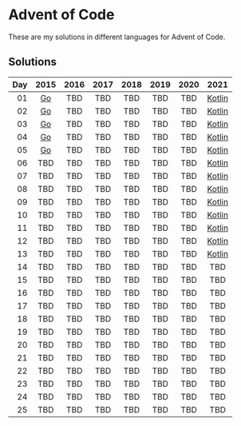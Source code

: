 # Advent of Code
These are my solutions in different languages for Advent of Code.

## Solutions
| Day |                2015                | 2016 | 2017 | 2018 | 2019 | 2020 |                2021                |
|----:|:----------------------------------:|:----:|:----:|:----:|:----:|:----:|:----------------------------------:|
|  01 |   [Go](/2015/Day-01/cmd/main.go)   | TBD  | TBD  | TBD  | TBD  | TBD  | [Kotlin](/2021/1-Day/src/Main.kt)  |
|  02 | [Go](/2015/Day-02/src/cmd/main.go) | TBD  | TBD  | TBD  | TBD  | TBD  | [Kotlin](/2021/2-Day/src/Main.kt)  |
|  03 | [Go](/2015/Day-03/src/cmd/main.go) | TBD  | TBD  | TBD  | TBD  | TBD  | [Kotlin](/2021/3-Day/src/Main.kt)  |
|  04 | [Go](/2015/Day-04/src/cmd/main.go) | TBD  | TBD  | TBD  | TBD  | TBD  | [Kotlin](/2021/4-Day/src/Main.kt)  |
|  05 | [Go](/2015/Day-05/src/cmd/main.go) | TBD  | TBD  | TBD  | TBD  | TBD  | [Kotlin](/2021/5-Day/src/Main.kt)  |
|  06 |                TBD                 | TBD  | TBD  | TBD  | TBD  | TBD  | [Kotlin](/2021/6-Day/src/Main.kt)  |
|  07 |                TBD                 | TBD  | TBD  | TBD  | TBD  | TBD  | [Kotlin](/2021/7-Day/src/Main.kt)  |
|  08 |                TBD                 | TBD  | TBD  | TBD  | TBD  | TBD  | [Kotlin](/2021/8-Day/src/Main.kt)  |
|  09 |                TBD                 | TBD  | TBD  | TBD  | TBD  | TBD  | [Kotlin](/2021/9-Day/src/Main.kt)  |
|  10 |                TBD                 | TBD  | TBD  | TBD  | TBD  | TBD  | [Kotlin](/2021/10-Day/src/Main.kt) |
|  11 |                TBD                 | TBD  | TBD  | TBD  | TBD  | TBD  | [Kotlin](/2021/11-Day/src/Main.kt) |
|  12 |                TBD                 | TBD  | TBD  | TBD  | TBD  | TBD  | [Kotlin](/2021/12-Day/src/Main.kt) |
|  13 |                TBD                 | TBD  | TBD  | TBD  | TBD  | TBD  | [Kotlin](/2021/13-Day/src/Main.kt) |
|  14 |                TBD                 | TBD  | TBD  | TBD  | TBD  | TBD  |                TBD                 |
|  15 |                TBD                 | TBD  | TBD  | TBD  | TBD  | TBD  |                TBD                 |
|  16 |                TBD                 | TBD  | TBD  | TBD  | TBD  | TBD  |                TBD                 |
|  17 |                TBD                 | TBD  | TBD  | TBD  | TBD  | TBD  |                TBD                 |
|  18 |                TBD                 | TBD  | TBD  | TBD  | TBD  | TBD  |                TBD                 |
|  19 |                TBD                 | TBD  | TBD  | TBD  | TBD  | TBD  |                TBD                 |
|  20 |                TBD                 | TBD  | TBD  | TBD  | TBD  | TBD  |                TBD                 |
|  21 |                TBD                 | TBD  | TBD  | TBD  | TBD  | TBD  |                TBD                 |
|  22 |                TBD                 | TBD  | TBD  | TBD  | TBD  | TBD  |                TBD                 |
|  23 |                TBD                 | TBD  | TBD  | TBD  | TBD  | TBD  |                TBD                 |
|  24 |                TBD                 | TBD  | TBD  | TBD  | TBD  | TBD  |                TBD                 |
|  25 |                TBD                 | TBD  | TBD  | TBD  | TBD  | TBD  |                TBD                 |